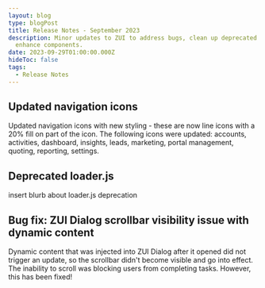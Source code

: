 ```yaml
---
layout: blog
type: blogPost
title: Release Notes - September 2023
description: Minor updates to ZUI to address bugs, clean up deprecated code, and
  enhance components.
date: 2023-09-29T01:00:00.000Z
hideToc: false
tags:
  - Release Notes
---
```

## Updated navigation icons

Updated navigation icons with new styling - these are now line icons with a 20% fill on part of the icon. The following icons were updated: accounts, activities, dashboard, insights, leads, marketing, portal management, quoting, reporting, settings.

<docs-spacer></docs-spacer>

## Deprecated loader.js

insert blurb about loader.js deprecation

<docs-spacer></docs-spacer>

## Bug fix: ZUI Dialog scrollbar visibility issue with dynamic content

Dynamic content that was injected into ZUI Dialog after it opened did not trigger an update, so the scrollbar didn't become visible and go into effect. The inability to scroll was blocking users from completing tasks. However, this has been fixed!